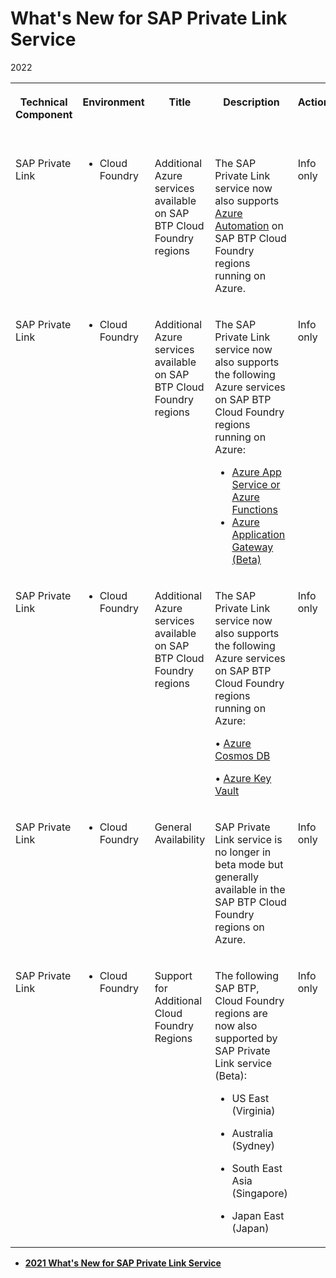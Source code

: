 <!-- loio058484a825da48238604155ffc82de54 -->

# What's New for SAP Private Link Service 





<a name="loio058484a825da48238604155ffc82de54__wnv_table"/>2022


<table>
<tr>
<th valign="top">

Technical Component



</th>
<th valign="top">

Environment



</th>
<th valign="top">

Title



</th>
<th valign="top">

Description



</th>
<th valign="top">

Action



</th>
<th valign="top">

Lifecycle



</th>
<th valign="top">

Type



</th>
<th valign="top">

Line of Business



</th>
<th valign="top">

Modular Business Process



</th>
<th valign="top">

Product



</th>
<th valign="top">

Latest Revision



</th>
<th valign="top">

Available as of



</th>
</tr>
<tr>
<td valign="top">

SAP Private Link



</td>
<td valign="top">

-   Cloud Foundry



</td>
<td valign="top">

Additional Azure services available on SAP BTP Cloud Foundry regions



</td>
<td valign="top">

The SAP Private Link service now also supports [Azure Automation](using-sap-private-link-service/azure-automation-8064b46.md) on SAP BTP Cloud Foundry regions running on Azure.



</td>
<td valign="top">

Info only



</td>
<td valign="top">



</td>
<td valign="top">

New



</td>
<td valign="top">

Technology



</td>
<td valign="top">

Not applicable



</td>
<td valign="top">

 



</td>
<td valign="top">



</td>
<td valign="top">

2022-10-20



</td>
</tr>
<tr>
<td valign="top">

SAP Private Link



</td>
<td valign="top">

-   Cloud Foundry



</td>
<td valign="top">

Additional Azure services available on SAP BTP Cloud Foundry regions



</td>
<td valign="top">

The SAP Private Link service now also supports the following Azure services on SAP BTP Cloud Foundry regions running on Azure:

-    [Azure App Service or Azure Functions](using-sap-private-link-service/azure-app-service-or-azure-functions-d5f96f9.md) 
-    [Azure Application Gateway \(Beta\)](using-sap-private-link-service/azure-application-gateway-beta-af86a45.md) 



</td>
<td valign="top">

Info only



</td>
<td valign="top">



</td>
<td valign="top">

New



</td>
<td valign="top">

Technology



</td>
<td valign="top">

Not applicable



</td>
<td valign="top">

 



</td>
<td valign="top">



</td>
<td valign="top">

2022-10-06



</td>
</tr>
<tr>
<td valign="top">

SAP Private Link



</td>
<td valign="top">

-   Cloud Foundry



</td>
<td valign="top">

Additional Azure services available on SAP BTP Cloud Foundry regions



</td>
<td valign="top">

The SAP Private Link service now also supports the following Azure services on SAP BTP Cloud Foundry regions running on Azure:

• [Azure Cosmos DB](using-sap-private-link-service/azure-cosmos-db-663ed56.md) 

• [Azure Key Vault](using-sap-private-link-service/azure-key-vault-407fb19.md) 



</td>
<td valign="top">

Info only



</td>
<td valign="top">



</td>
<td valign="top">

New



</td>
<td valign="top">

Technology



</td>
<td valign="top">

Not applicable



</td>
<td valign="top">

 



</td>
<td valign="top">



</td>
<td valign="top">

2022-09-23



</td>
</tr>
<tr>
<td valign="top">

SAP Private Link



</td>
<td valign="top">

-   Cloud Foundry



</td>
<td valign="top">

General Availability



</td>
<td valign="top">

SAP Private Link service is no longer in beta mode but generally available in the SAP BTP Cloud Foundry regions on Azure.



</td>
<td valign="top">

Info only



</td>
<td valign="top">

General Availability



</td>
<td valign="top">

New



</td>
<td valign="top">

Technology



</td>
<td valign="top">

Not applicable



</td>
<td valign="top">

 



</td>
<td valign="top">



</td>
<td valign="top">

2022-06-21



</td>
</tr>
<tr>
<td valign="top">

SAP Private Link



</td>
<td valign="top">

-   Cloud Foundry



</td>
<td valign="top">

Support for Additional Cloud Foundry Regions



</td>
<td valign="top">

The following SAP BTP, Cloud Foundry regions are now also supported by SAP Private Link service \(Beta\):

-   US East \(Virginia\)

-   Australia \(Sydney\)

-   South East Asia \(Singapore\)

-   Japan East \(Japan\)




</td>
<td valign="top">

Info only



</td>
<td valign="top">



</td>
<td valign="top">

New



</td>
<td valign="top">

Technology



</td>
<td valign="top">

Not applicable



</td>
<td valign="top">

 



</td>
<td valign="top">



</td>
<td valign="top">

2022-04-07



</td>
</tr>
</table>

-   **[2021 What's New for SAP Private Link Service](2021-what-s-new-for-sap-private-link-service-61fa6a0.md)**  



